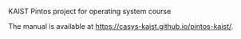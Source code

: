 KAIST Pintos project for operating system course

The manual is available at https://casys-kaist.github.io/pintos-kaist/.
